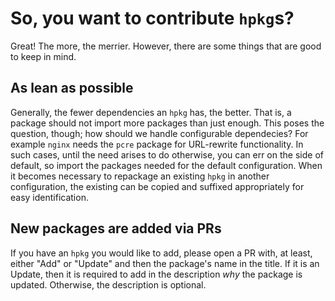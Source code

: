 # So, you want to contribute `hpkg`s?

Great! The more, the merrier. However, there are some things that are good to
keep in mind.

## As lean as possible

Generally, the fewer dependencies an `hpkg` has, the better. That is, a package
should not import more packages than just enough. This poses the question,
though; how should we handle configurable dependecies? For example `nginx` needs
the `pcre` package for URL-rewrite functionality. In such cases, until the need
arises to do otherwise, you can err on the side of default, so import the
packages needed for the default configuration. When it becomes necessary to
repackage an existing `hpkg` in another configuration, the existing can be copied
and suffixed appropriately for easy identification.

## New packages are added via PRs

If you have an `hpkg` you would like to add, please open a PR with, at least,
either "Add" or "Update" and then the package's name in the title. If it is an
Update, then it is required to add in the description _why_ the package is
updated. Otherwise, the description is optional.

